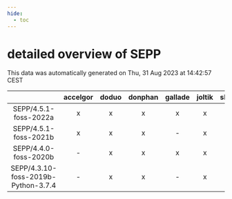 ```yaml
---
hide:
  - toc
---
```


detailed overview of SEPP
=========================


This data was automatically generated on Thu, 31 Aug 2023 at 14:42:57 CEST  

| |accelgor|doduo|donphan|gallade|joltik|skitty|swalot|victini|
| :---: | :---: | :---: | :---: | :---: | :---: | :---: | :---: | :---: |
|SEPP/4.5.1-foss-2022a|x|x|x|x|x|x|x|x|
|SEPP/4.5.1-foss-2021b|x|x|x|-|x|x|x|x|
|SEPP/4.4.0-foss-2020b|-|x|x|x|x|x|x|x|
|SEPP/4.3.10-foss-2019b-Python-3.7.4|-|x|x|-|x|x|-|x|
